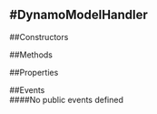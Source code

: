 #DynamoModelHandler
---
##Constructors 


##Methods  












##Properties  



##Events  
####No public events defined

